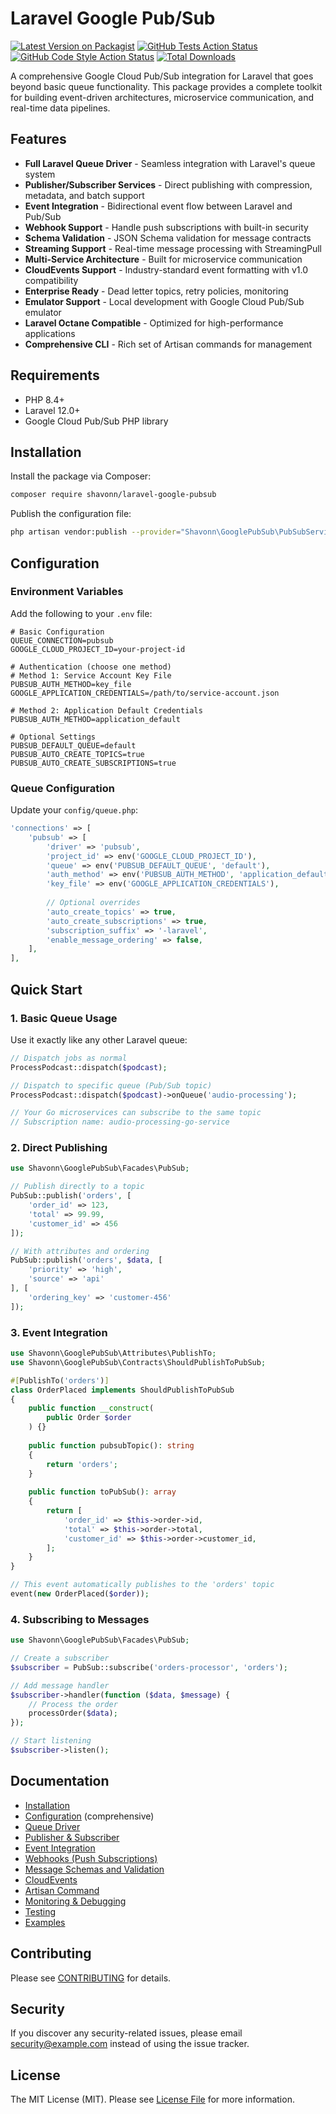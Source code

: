 # Laravel Google Pub/Sub

[![Latest Version on Packagist](https://img.shields.io/packagist/v/shavonn/laravel-google-pubsub.svg?style=flat-square)](https://packagist.org/packages/shavonn/laravel-google-pubsub)
[![GitHub Tests Action Status](https://img.shields.io/github/actions/workflow/status/shavonn/laravel-google-pubsub/run-tests.yml?branch=main&label=tests&style=flat-square)](https://github.com/shavonn/laravel-google-pubsub/actions?query=workflow%3Arun-tests+branch%3Amain)
[![GitHub Code Style Action Status](https://img.shields.io/github/actions/workflow/status/shavonn/laravel-google-pubsub/fix-php-code-style-issues.yml?branch=main&label=code%20style&style=flat-square)](https://github.com/shavonn/laravel-google-pubsub/actions?query=workflow%3A"Fix+PHP+code+style+issues"+branch%3Amain)
[![Total Downloads](https://img.shields.io/packagist/dt/shavonn/laravel-google-pubsub.svg?style=flat-square)](https://packagist.org/packages/shavonn/laravel-google-pubsub)

A comprehensive Google Cloud Pub/Sub integration for Laravel that goes beyond basic queue functionality. This package
provides a complete toolkit for building event-driven architectures, microservice communication, and real-time data
pipelines.

## Features

- **Full Laravel Queue Driver** - Seamless integration with Laravel's queue system
- **Publisher/Subscriber Services** - Direct publishing with compression, metadata, and batch support
- **Event Integration** - Bidirectional event flow between Laravel and Pub/Sub
- **Webhook Support** - Handle push subscriptions with built-in security
- **Schema Validation** - JSON Schema validation for message contracts
- **Streaming Support** - Real-time message processing with StreamingPull
- **Multi-Service Architecture** - Built for microservice communication
- **CloudEvents Support** - Industry-standard event formatting with v1.0 compatibility
- **Enterprise Ready** - Dead letter topics, retry policies, monitoring
- **Emulator Support** - Local development with Google Cloud Pub/Sub emulator
- **Laravel Octane Compatible** - Optimized for high-performance applications
- **Comprehensive CLI** - Rich set of Artisan commands for management

## Requirements

* PHP 8.4+
* Laravel 12.0+
* Google Cloud Pub/Sub PHP library

## Installation

Install the package via Composer:

```bash
composer require shavonn/laravel-google-pubsub
```

Publish the configuration file:

```bash
php artisan vendor:publish --provider="Shavonn\GooglePubSub\PubSubServiceProvider" --tag="config"
```

## Configuration

### Environment Variables

Add the following to your `.env` file:

```env
# Basic Configuration
QUEUE_CONNECTION=pubsub
GOOGLE_CLOUD_PROJECT_ID=your-project-id

# Authentication (choose one method)
# Method 1: Service Account Key File
PUBSUB_AUTH_METHOD=key_file
GOOGLE_APPLICATION_CREDENTIALS=/path/to/service-account.json

# Method 2: Application Default Credentials
PUBSUB_AUTH_METHOD=application_default

# Optional Settings
PUBSUB_DEFAULT_QUEUE=default
PUBSUB_AUTO_CREATE_TOPICS=true
PUBSUB_AUTO_CREATE_SUBSCRIPTIONS=true
```

### Queue Configuration

Update your `config/queue.php`:

```php
'connections' => [
    'pubsub' => [
        'driver' => 'pubsub',
        'project_id' => env('GOOGLE_CLOUD_PROJECT_ID'),
        'queue' => env('PUBSUB_DEFAULT_QUEUE', 'default'),
        'auth_method' => env('PUBSUB_AUTH_METHOD', 'application_default'),
        'key_file' => env('GOOGLE_APPLICATION_CREDENTIALS'),
        
        // Optional overrides
        'auto_create_topics' => true,
        'auto_create_subscriptions' => true,
        'subscription_suffix' => '-laravel',
        'enable_message_ordering' => false,
    ],
],
```

## Quick Start

### 1. Basic Queue Usage

Use it exactly like any other Laravel queue:

```php
// Dispatch jobs as normal
ProcessPodcast::dispatch($podcast);

// Dispatch to specific queue (Pub/Sub topic)
ProcessPodcast::dispatch($podcast)->onQueue('audio-processing');

// Your Go microservices can subscribe to the same topic
// Subscription name: audio-processing-go-service
```

### 2. Direct Publishing

```php
use Shavonn\GooglePubSub\Facades\PubSub;

// Publish directly to a topic
PubSub::publish('orders', [
    'order_id' => 123,
    'total' => 99.99,
    'customer_id' => 456
]);

// With attributes and ordering
PubSub::publish('orders', $data, [
    'priority' => 'high',
    'source' => 'api'
], [
    'ordering_key' => 'customer-456'
]);
```

### 3. Event Integration

```php
use Shavonn\GooglePubSub\Attributes\PublishTo;
use Shavonn\GooglePubSub\Contracts\ShouldPublishToPubSub;

#[PublishTo('orders')]
class OrderPlaced implements ShouldPublishToPubSub
{
    public function __construct(
        public Order $order
    ) {}
    
    public function pubsubTopic(): string
    {
        return 'orders';
    }
    
    public function toPubSub(): array
    {
        return [
            'order_id' => $this->order->id,
            'total' => $this->order->total,
            'customer_id' => $this->order->customer_id,
        ];
    }
}

// This event automatically publishes to the 'orders' topic
event(new OrderPlaced($order));
```

### 4. Subscribing to Messages

```php
use Shavonn\GooglePubSub\Facades\PubSub;

// Create a subscriber
$subscriber = PubSub::subscribe('orders-processor', 'orders');

// Add message handler
$subscriber->handler(function ($data, $message) {
    // Process the order
    processOrder($data);
});

// Start listening
$subscriber->listen();
```

## Documentation

- [Installation](docs/installation.md)
- [Configuration](docs/configuration.md) (comprehensive)
- [Queue Driver](docs/queue-driver.md)
- [Publisher & Subscriber](docs/direct-pubsub.md)
- [Event Integration](docs/event-integration.md)
- [Webhooks (Push Subscriptions)](docs/webhook-push.md)
- [Message Schemas and Validation](docs/message-schemas.md)
- [CloudEvents](docs/cloudevents.md)
- [Artisan Command](docs/artisan-commands.md)
- [Monitoring & Debugging](docs/monitoring-debugging.md)
- [Testing](docs/testing.md)
- [Examples](docs/examples.md)

## Contributing

Please see [CONTRIBUTING](CONTRIBUTING.md) for details.

## Security

If you discover any security-related issues, please email security@example.com instead of using the issue tracker.

## License

The MIT License (MIT). Please see [License File](LICENSE.md) for more information.
